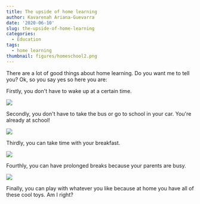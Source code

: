 ```yaml
---
title: The upside of home learning
author: Kavarenah Ariana-Guevarra
date: '2020-06-10'
slug: the-upside-of-home-learning
categories:
  - Education
tags:
  - home learning
thumbnail: figures/homeschool2.png
---
```


There are a lot of good things about home learning. Do you want me to tell you? Ok, so you say yes so here you are:

Firstly, you don't have to wake up at a certain time.

![](https://raw.githubusercontent.com/europa-ee/news/master/static/figures/homeschool1.png)

Secondly, you don't have to take the bus or go to school in your car. You're already at school!

![](https://raw.githubusercontent.com/europa-ee/news/master/static/figures/homeschool2.png)

Thirdly, you can take time with your breakfast.

![](https://raw.githubusercontent.com/europa-ee/news/master/static/figures/homeschool3.png)

Fourthly, you can have prolonged breaks because your parents are busy.

![](https://raw.githubusercontent.com/europa-ee/news/master/static/figures/homeschool4.png)

Finally, you can play with whatever you like because at home you have all of these cool toys. Am I right?
